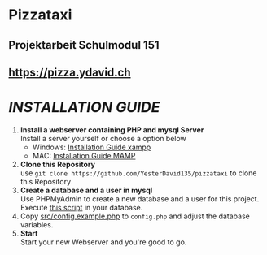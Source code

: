 # Pizzataxi
## Projektarbeit Schulmodul 151
## https://pizza.ydavid.ch

# ***INSTALLATION GUIDE***

1. **Install a webserver containing PHP and mysql Server**
   <br> Install a server yourself or choose a option below
      - Windows: [Installation Guide xampp](https://www.wikihow.com/Install-XAMPP-for-Windows)
      - MAC: [Installation Guide MAMP](https://documentation.mamp.info/en/MAMP-Mac/Installation/)
2. **Clone this Repository**
   <br> use `git clone https://github.com/YesterDavid135/pizzataxi` to clone this Repository
3. **Create a database and a user in mysql**
    <br> Use PHPMyAdmin to create a new database and a user for this project.
    <br> Execute [this script](https://github.com/YesterDavid135/pizzataxi/blob/main/src/assets/db/pizza.sql) in your database.
4. Copy [src/config.example.php](src/config.example.php) to `config.php` and adjust the database variables.
5. **Start**
    <br> Start your new Webserver and you're good to go.
